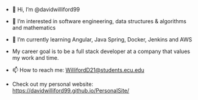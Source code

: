 - 👋 Hi, I’m @davidwilliford99
- 👀 I’m interested in software engineering, data structures & algorithms and mathematics
- 🌱 I’m currently learning Angular, Java Spring, Docker, Jenkins and AWS

- My career goal is to be a full stack developer at a company that values my work and time.

- 📫 How to reach me: WillifordD21@students.ecu.edu

- Check out my personal website: https://davidwilliford99.github.io/PersonalSite/

<!---
davidwilliford99/davidwilliford99 is a ✨ special ✨ repository because its `README.md` (this file) appears on your GitHub profile.
You can click the Preview link to take a look at your changes.
--->
